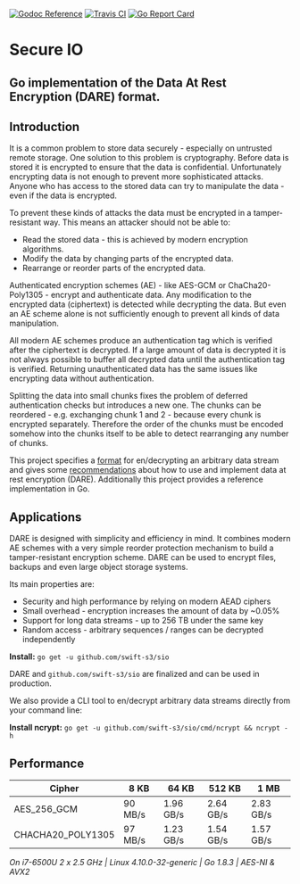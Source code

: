 [![Godoc Reference](https://godoc.org/github.com/swift-s3/sio?status.svg)](https://godoc.org/github.com/swift-s3/sio)
[![Travis CI](https://travis-ci.org/swift-s3/sio.svg?branch=master)](https://travis-ci.org/swift-s3/sio)
[![Go Report Card](https://goreportcard.com/badge/swift-s3/sio)](https://goreportcard.com/report/swift-s3/sio)

# Secure IO
## Go implementation of the Data At Rest Encryption (DARE) format.

## Introduction

It is a common problem to store data securely - especially on untrusted remote storage. 
One solution to this problem is cryptography. Before data is stored it is encrypted
to ensure that the data is confidential. Unfortunately encrypting data is not enough to
prevent more sophisticated attacks. Anyone who has access to the stored data can try to
manipulate the data - even if the data is encrypted.

To prevent these kinds of attacks the data must be encrypted in a tamper-resistant way.
This means an attacker should not be able to:
 - Read the stored data - this is achieved by modern encryption algorithms.
 - Modify the data by changing parts of the encrypted data.
 - Rearrange or reorder parts of the encrypted data. 

Authenticated encryption schemes (AE) - like AES-GCM or ChaCha20-Poly1305 - encrypt and
authenticate data. Any modification to the encrypted data (ciphertext) is detected while
decrypting the data. But even an AE scheme alone is not sufficiently enough to prevent all
kinds of data manipulation.

All modern AE schemes produce an authentication tag which is verified after the ciphertext
is decrypted. If a large amount of data is decrypted it is not always possible to buffer
all decrypted data until the authentication tag is verified. Returning unauthenticated 
data has the same issues like encrypting data without authentication.

Splitting the data into small chunks fixes the problem of deferred authentication checks
but introduces a new one. The chunks can be reordered - e.g. exchanging chunk 1 and 2 - 
because every chunk is encrypted separately. Therefore the order of the chunks must be
encoded somehow into the chunks itself to be able to detect rearranging any number of 
chunks.     

This project specifies a [format](https://github.com/swift-s3/sio/blob/master/DARE.md) for 
en/decrypting an arbitrary data stream and gives some [recommendations](https://github.com/swift-s3/sio/blob/master/DARE.md#appendices)
about how to use and implement data at rest encryption (DARE). Additionally this project
provides a reference implementation in Go.  

## Applications

DARE is designed with simplicity and efficiency in mind. It combines modern AE schemes
with a very simple reorder protection mechanism to build a tamper-resistant encryption
scheme. DARE can be used to encrypt files, backups and even large object storage systems.

Its main properties are:
 - Security and high performance by relying on modern AEAD ciphers
 - Small overhead - encryption increases the amount of data by ~0.05%
 - Support for long data streams - up to 256 TB under the same key  
 - Random access - arbitrary sequences / ranges can be decrypted independently

**Install:** `go get -u github.com/swift-s3/sio`

DARE and `github.com/swift-s3/sio` are finalized and can be used in production.

We also provide a CLI tool to en/decrypt arbitrary data streams directly from
your command line:

**Install ncrypt:** `go get -u github.com/swift-s3/sio/cmd/ncrypt && ncrypt -h`

## Performance

Cipher            |   8 KB   |   64 KB   |   512 KB  |  1 MB
----------------- | -------- | --------- | --------- | --------
AES_256_GCM       |  90 MB/s | 1.96 GB/s | 2.64 GB/s | 2.83 GB/s
CHACHA20_POLY1305 |  97 MB/s | 1.23 GB/s | 1.54 GB/s | 1.57 GB/s

*On i7-6500U 2 x 2.5 GHz | Linux 4.10.0-32-generic | Go 1.8.3 | AES-NI & AVX2*